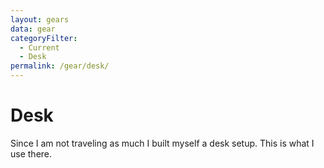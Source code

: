 ```yaml
---
layout: gears
data: gear
categoryFilter:
  - Current
  - Desk
permalink: /gear/desk/
---
```


# Desk

Since I am not traveling as much I built myself a desk setup. This is what I use there.
